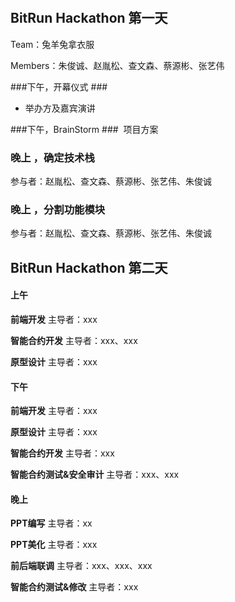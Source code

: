 ​	

## BitRun Hackathon 第一天

Team：兔羊兔拿衣服

Members：朱俊诚、赵胤松、查文森、蔡源彬、张艺伟

###下午，开幕仪式 ###
- 举办方及嘉宾演讲

###下午，BrainStorm ###
​	项目方案


### 晚上 ，确定技术栈 ###

参与者：赵胤松、查文森、蔡源彬、张艺伟、朱俊诚

### 晚上 ，分割功能模块 ###
参与者：赵胤松、查文森、蔡源彬、张艺伟、朱俊诚

## BitRun Hackathon 第二天
####  上午
 **前端开发**
主导者：xxx

 **智能合约开发**
主导者：xxx、xxx

 **原型设计**
主导者：xxx

####  下午
 **前端开发**
主导者：xxx

 **原型设计**
主导者：xxx 

 **智能合约开发**
主导者：xxx

 **智能合约测试&安全审计**
主导者：xxx、xxx

####  晚上
 **PPT编写**
主导者：xx 

 **PPT美化**
主导者：xxx 

 **前后端联调**
主导者：xxx、xxx、xxx

 **智能合约测试&修改**
主导者：xxx
